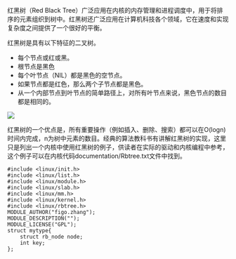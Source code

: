 红黑树（Red Black Tree）广泛应用在内核的内存管理和进程调度中，用于将排序的元素组织到树中。红黑树还广泛应用在计算机科技各个领域，它在速度和实现复杂度之间提供了一个很好的平衡。

红黑树是具有以下特征的二叉树。

- 每个节点或红或黑。
- 根节点是黑色
- 每个叶节点（NIL）都是黑色的空节点。
- 如果节点都是红色，那么两个子节点都是黑色。
- 从一个内部节点到叶节点的简单路径上，对所有叶节点来说，黑色节点的数目都是相同的。

![](https://pics2.baidu.com/feed/9c16fdfaaf51f3dee282f3b0d5338b1a3b297910.jpeg?token=688231dd889578f2531511d424902834&s=03A6782285B665A146D908E200005032)

红黑树的一个优点是，所有重要操作（例如插入、删除、搜索）都可以在O(logn)时间内完成，n为树中元素的数目。经典的算法教科书有讲解红黑树的实现，这里只是列出一个内核中使用红黑树的例子，供读者在实际的驱动和内核编程中参考，这个例子可以在内核代码documentation/Rbtree.txt文件中找到。

```
#include <linux/init.h>
#include <linux/list.h>
#include <linux/module.h>
#include <linux/slab.h>
#include <linux/mm.h>
#include <linux/kernel.h>
#include <linux/rbtree.h>
MODULE_AUTHOR("figo.zhang");
MODULE_DESCRIPTION("");
MODULE_LICENSE("GPL");
struct mytype{
	struct rb_node node;
	int key;
};

```

